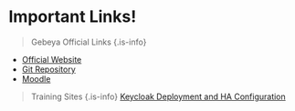 <!-- TITLE: Welcome to Gebeya KB -->
<!-- SUBTITLE: This is POC Gebeya KB website -->

# Important Links!
> Gebeya Official Links
{.is-info}
- [Official Website](https://gebeya.com)
- [Git Repository](https://git.gebeya.com)
- [Moodle](https://moodle.gebeya.com)


> Training Sites
{.is-info}
[Keycloak Deployment and HA Configuration](/keycloak-ha-configuration)
